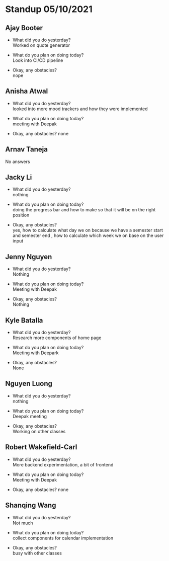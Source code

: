 # Standup 05/10/2021

## **Ajay Booter**
- What did you do yesterday?  
Worked on quote generator

- What do you plan on doing today?  
Look into CI/CD pipeline

- Okay, any obstacles?  
nope

## **Anisha Atwal**
- What did you do yesterday?  
looked into more mood trackers and how they were implemented

- What do you plan on doing today?  
meeting with Deepak

- Okay, any obstacles?
none

## **Arnav Taneja**
No answers

## **Jacky Li**
- What did you do yesterday?  
nothing

- What do you plan on doing today?  
doing the progress bar and how to make so that it will be on the right position

- Okay, any obstacles?  
yes, how to calculate what day we on because we have a semester start and semester end , how to calculate which week we on base on the user input

## **Jenny Nguyen**
- What did you do yesterday?  
Nothing

- What do you plan on doing today?  
Meeting with Deepak

- Okay, any obstacles?  
Nothing

## **Kyle Batalla**
- What did you do yesterday?  
Research more components of home page

- What do you plan on doing today?  
Meeting with Deepark

- Okay, any obstacles?  
None

## **Nguyen Luong**
- What did you do yesterday?  
nothing

- What do you plan on doing today?  
Deepak meeting

- Okay, any obstacles?  
Working on other classes

## **Robert Wakefield-Carl**
- What did you do yesterday?  
More backend experimentation, a bit of frontend

- What do you plan on doing today?  
Meeting with Deepak

- Okay, any obstacles?
none

## **Shanqing Wang**
- What did you do yesterday?  
Not much

- What do you plan on doing today?  
collect components for calendar implementation

- Okay, any obstacles?  
busy with other classes

